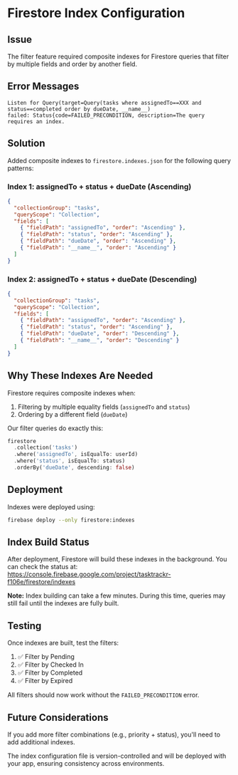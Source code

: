 # Firestore Index Configuration

## Issue
The filter feature required composite indexes for Firestore queries that filter by multiple fields and order by another field.

## Error Messages
```
Listen for Query(target=Query(tasks where assignedTo==XXX and status==completed order by dueDate, __name__)
failed: Status{code=FAILED_PRECONDITION, description=The query requires an index.
```

## Solution
Added composite indexes to `firestore.indexes.json` for the following query patterns:

### Index 1: assignedTo + status + dueDate (Ascending)
```json
{
  "collectionGroup": "tasks",
  "queryScope": "Collection",
  "fields": [
    { "fieldPath": "assignedTo", "order": "Ascending" },
    { "fieldPath": "status", "order": "Ascending" },
    { "fieldPath": "dueDate", "order": "Ascending" },
    { "fieldPath": "__name__", "order": "Ascending" }
  ]
}
```

### Index 2: assignedTo + status + dueDate (Descending)
```json
{
  "collectionGroup": "tasks",
  "queryScope": "Collection",
  "fields": [
    { "fieldPath": "assignedTo", "order": "Ascending" },
    { "fieldPath": "status", "order": "Ascending" },
    { "fieldPath": "dueDate", "order": "Descending" },
    { "fieldPath": "__name__", "order": "Descending" }
  ]
}
```

## Why These Indexes Are Needed

Firestore requires composite indexes when:
1. Filtering by multiple equality fields (`assignedTo` and `status`)
2. Ordering by a different field (`dueDate`)

Our filter queries do exactly this:
```dart
firestore
  .collection('tasks')
  .where('assignedTo', isEqualTo: userId)
  .where('status', isEqualTo: status)
  .orderBy('dueDate', descending: false)
```

## Deployment

Indexes were deployed using:
```bash
firebase deploy --only firestore:indexes
```

## Index Build Status

After deployment, Firestore will build these indexes in the background. You can check the status at:
https://console.firebase.google.com/project/tasktrackr-f106e/firestore/indexes

**Note:** Index building can take a few minutes. During this time, queries may still fail until the indexes are fully built.

## Testing

Once indexes are built, test the filters:
1. ✅ Filter by Pending
2. ✅ Filter by Checked In
3. ✅ Filter by Completed
4. ✅ Filter by Expired

All filters should now work without the `FAILED_PRECONDITION` error.

## Future Considerations

If you add more filter combinations (e.g., priority + status), you'll need to add additional indexes.

The index configuration file is version-controlled and will be deployed with your app, ensuring consistency across environments.
